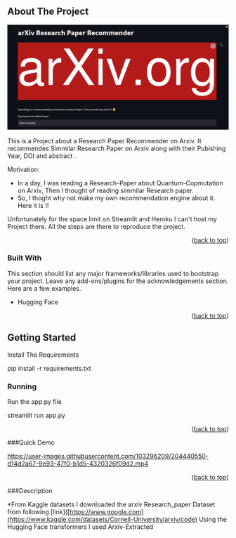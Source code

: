 



<!-- ABOUT THE PROJECT -->
## About The Project
![alt text](https://github.com/Shyam657/Arxiv-recommendation/blob/main/Files/Screenshot.png?raw=true)


This is a Project about a Research Paper Recommender on Arxiv. It recommendes Simmilar Research Paper on Arxiv along with their Pubishing Year, DOI and abstract . 

Motivation:
*  In a day, I was reading a Research-Paper about Quantum-Copmutation on Arxiv, Then I thought of reading simmilar Research paper. 
*  So, I thoght why not make my own recommendation engine about it. Here it is !!

Unfortunately for the space limit on Streamlit and Heroku I can't host my Project there. All the steps are there to reproduce the project.




<p align="right">(<a href="#readme-top">back to top</a>)</p>



### Built With

This section should list any major frameworks/libraries used to bootstrap your project. Leave any add-ons/plugins for the acknowledgements section. Here are a few examples.

* Hugging Face

<p align="right">(<a href="#readme-top">back to top</a>)</p>



<!-- GETTING STARTED -->
## Getting Started

Install The Requirements 

 pip install -r requirements.txt


### Running

Run the app.py file


streamlit run app.py

<p align="right">(<a href="#readme-top">back to top</a>)</p>

###Quick Demo



https://user-images.githubusercontent.com/103296209/204440550-d14d2a67-9e93-47f0-b1d5-4320326f09d2.mp4




<p align="right">(<a href="#readme-top">back to top</a>)</p>

###Description

*From Kaggle datasets I downloaded the arxiv Research_paper Dataset from following [link]([https://www.google.com](https://www.kaggle.com/datasets/Cornell-University/arxiv/code)
Using the Hugging Face transformers I used Arxiv-Extracted 

